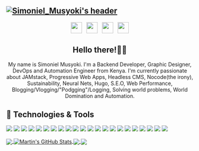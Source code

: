 ## [![Simoniel_Musyoki's header](https://simonielmusyoki.com/images/user-thumb/musyox1.jpg)](https://simonielmusyoki.com/)

<p align='center'>
<a href="https://dev.to/simonielmusyoki"><img height="30" src="https://github.com/stephenajulu/WaylonWalker/blob/main/icon/dev.png?raw=true"></a>&nbsp;&nbsp;
<a href="https://twitter.com/MusyokiMtk3"><img height="30" src="https://github.com/stephenajulu/WaylonWalker/blob/main/icon/twitter.png?raw=true"></a>&nbsp;&nbsp;
<a href="https://instagram.com/simonielmusyoki"><img height="30" src="https://github.com/stephenajulu/WaylonWalker/blob/main/icon/instagram.jpg?raw=true"></a>&nbsp;&nbsp;
<a href="https://www.linkedin.com/in/simoniel-musyoki-06851b127/"><img height="30" src="https://github.com/stephenajulu/WaylonWalker/blob/main/icon/linkedin.png?raw=true"></a>
</p>

<h2 align="center">Hello there!👋🤓</h2>
<p align="center"> My name is Simoniel Musyoki. I'm a Backend Developer, Graphic Designer, DevOps and Automation Engineer from Kenya.
I'm currently passionate about JAMstack, Progressive Web Apps, Headless CMS, Nocode(the irony), Sustainability, Neural Nets, Hugo, S.E.O, Web Performance, Blogging/Vlogging/"Podgging"/Logging, Solving world problems, World Domination and Automation.</p>

## 🔧 Technologies & Tools

![](https://img.shields.io/badge/OS-Ubuntu-informational?style=flat&logo=ubuntu&logoColor=white&color=E95420)
![](https://img.shields.io/badge/Editor-VS_Code-informational?style=flat&logo=visual-studio-code&logoColor=white&color=007ACC)
![](https://img.shields.io/badge/Code-Python-informational?style=flat&logo=python&logoColor=white&color=3776AB)
![](https://img.shields.io/badge/Code-Django-informational?style=flat&logo=django&logoColor=white&color=092E20)
![](https://img.shields.io/badge/Code-Flask-informational?style=flat&logo=flask&logoColor=white&color=000000)
![](https://img.shields.io/badge/Code-Flutter-informational?style=flat&logo=flutter&logoColor=white&color=02569B)
![](https://img.shields.io/badge/Code-JavaScript-informational?style=flat&logo=javascript&logoColor=white&color=F7DF1E)
![](https://img.shields.io/badge/Code-Gatsby-informational?style=flat&logo=gatsby&logoColor=white&color=663399)
![](https://img.shields.io/badge/Code-Nextjs-informational?style=flat&logo=next.js&logoColor=white&color=00000)
![](https://img.shields.io/badge/Code-Nodejs-informational?style=flat&logo=node.js&logoColor=white&color=339933)
![](https://img.shields.io/badge/Code-React-informational?style=flat&logo=react&logoColor=white&color=61DAFB)
![](https://img.shields.io/badge/Code-Vue-informational?style=flat&logo=vue.js&logoColor=white&color=4FC08D)
![](https://img.shields.io/badge/Shell-Bash-informational?style=flat&logo=gnu-bash&logoColor=white&color=4EAA25)
![](https://img.shields.io/badge/DB-PostgreSQL-informational?style=flat&logo=postgresql&logoColor=white&color=336791)
![](https://img.shields.io/badge/DB-MongoDB-informational?style=flat&logo=mongodb&logoColor=white&color=47A248)
![](https://img.shields.io/badge/DB-MySQL-informational?style=flat&logo=mysql&logoColor=white&color=4479A1)
![](https://img.shields.io/badge/Tools-Docker-informational?style=flat&logo=docker&logoColor=white&color=2496ED)
![](https://img.shields.io/badge/Tools-Kubernetes-informational?style=flat&logo=kubernetes&logoColor=white&color=326CE5)
![](https://img.shields.io/badge/Tools-Red_Hat_OpenShift-informational?style=flat&logo=red-hat-open-shift&logoColor=white&color=EE0000)
![](https://img.shields.io/badge/Cloud-Digital_Ocean-informational?style=flat&logo=digitalocean&logoColor=white&color=0080FF)
![](https://img.shields.io/badge/Cloud-AWS-informational?style=flat&logo=amazon&logoColor=white&color=232F3E)
![](https://img.shields.io/badge/Version-Git-informational?style=flat&logo=git&logoColor=white&color=F05032)

<a href="https://github.com/SimonielMusyoki/SimonielMusyoki">
  <img align="center" src="https://github-readme-stats.vercel.app/api/top-langs/?username=SimonielMusyoki&hide=css,html&title_color=ffffff&text_color=c9cacc&icon_color=2bbc8a&bg_color=1d1f21" />
</a>
<a href="https://github.com/SimonielMusyoki/SimonielMusyoki">
  <img align="center" src="https://github-readme-stats.vercel.app/api?username=SimonielMusyoki&show_icons=true&line_height=27&count_private=true&title_color=ffffff&text_color=c9cacc&icon_color=2bbc8a&bg_color=1d1f21" alt="Martin's GitHub Stats" />
</a>

<a href="https://github.com/SimonielMusyoki/React-Native-WhatsApp-Clone">
  <img align="center" src="https://github-readme-stats.vercel.app/api/pin/?username=SimonielMusyoki&repo=React-Native-WhatsApp-Clone&title_color=ffffff&text_color=c9cacc&icon_color=2bbc8a&bg_color=1d1f21" />
</a>

<a href="https://github.com/SimonielMusyoki/FoodDeliveryApp">
  <img align="center" src="https://github-readme-stats.vercel.app/api/pin/?username=SimonielMusyoki&repo=FoodDeliveryApp&title_color=ffffff&text_color=c9cacc&icon_color=2bbc8a&bg_color=1d1f21" />
</a>
